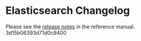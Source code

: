 # Elasticsearch Changelog

Please see the [release notes](https://www.elastic.co/guide/en/elasticsearch/reference/current/es-release-notes.html) in the reference manual.
3d15b06393d71d0c9400
